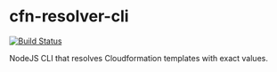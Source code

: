 # cfn-resolver-cli

[![Build Status](https://travis-ci.com/robessog/cfn-resolver-cli.svg?branch=master)](https://travis-ci.com/robessog/cfn-resolver-cli)

NodeJS CLI that resolves Cloudformation templates with exact values.
